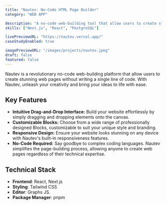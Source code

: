 ```yaml
---
title: "Nautev: No-Code HTML Page Builder"
category: "WEB APP"

description: "A no-code web-building tool that allow users to create stunning web pages without writing a single line of code."
skills: ["Next.js", "React", "PostgreSQL"]

livePreviewURL: "https://nautev.vercel.app/"
caseStudyEnabled: true

imagePreviewURL: "/images/projects/nautev.jpeg"
draft: false
featured: false
---
```


Nautev is a revolutionary no-code web-building platform that allow users to create stunning web pages without writing a single line of code. With Nautev, unleash your creativity and bring your ideas to life with ease.

## Key Features
- **Intuitive Drag-and-Drop Interface:** Build your website effortlessly by simply dragging and dropping elements onto the canvas.
- **Customizable Blocks:** Choose from a wide range of professionally designed Blocks, customizable to suit your unique style and branding.
- **Responsive Design:** Ensure your website looks stunning on any device with Nautev's built-in responsiveness features.
- **No-Code Required:** Say goodbye to complex coding languages. Nautev simplifies the page-building process, allowing anyone to create web pages regardless of their technical expertise.


## Technical Stack
- **Frontend**: React, Next.js
- **Styling**: Tailwind CSS
- **Editor**: Graphs JS.
- **Package Manager**: pnpm